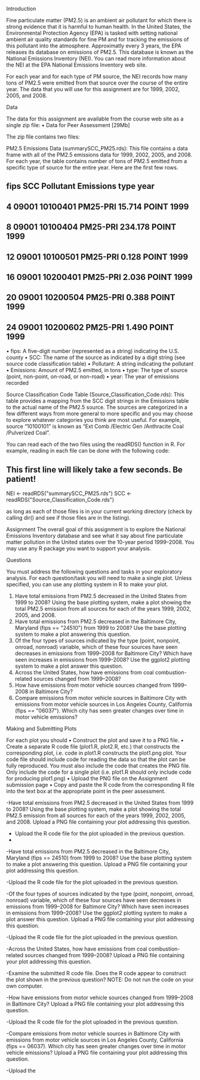 Introduction

Fine particulate matter (PM2.5) is an ambient air pollutant for which there is strong evidence that it is harmful to human health. In the United States, the Environmental Protection Agency (EPA) is tasked with setting national ambient air quality standards for fine PM and for tracking the emissions of this pollutant into the atmosphere. Approximatly every 3 years, the EPA releases its database on emissions of PM2.5. This database is known as the National Emissions Inventory (NEI). You can read more information about the NEI at the EPA National Emissions Inventory web site.

For each year and for each type of PM source, the NEI records how many tons of PM2.5 were emitted from that source over the course of the entire year. The data that you will use for this assignment are for 1999, 2002, 2005, and 2008.

Data

The data for this assignment are available from the course web site as a single zip file:
•	Data for Peer Assessment [29Mb]

The zip file contains two files:

PM2.5 Emissions Data (summarySCC_PM25.rds): This file contains a data frame with all of the PM2.5 emissions data for 1999, 2002, 2005, and 2008. For each year, the table contains number of tons of PM2.5 emitted from a specific type of source for the entire year. Here are the first few rows.

##     		fips      	SCC 	Pollutant 	Emissions  	type 	year
## 	4  	09001 	10100401  	PM25-PRI    	15.714 	POINT 1999
## 	8  	09001 	10100404  	PM25-PRI   	234.178 	POINT 1999
## 	12 	09001 	10100501  	PM25-PRI     	0.128 		POINT 1999
## 	16 	09001 	10200401  	PM25-PRI     	2.036 		POINT 1999
## 	20 	09001 	10200504  	PM25-PRI     	0.388 		POINT 1999
## 	24 	09001 	10200602  	PM25-PRI     	1.490 		POINT 1999

•	fips: A five-digit number (represented as a string) indicating the U.S. county 
•	SCC: The name of the source as indicated by a digit string (see source code classification table)
•	Pollutant: A string indicating the pollutant
•	Emissions: Amount of PM2.5 emitted, in tons
•	type: The type of source (point, non-point, on-road, or non-road)
•	year: The year of emissions recorded

Source Classification Code Table (Source_Classification_Code.rds): This table provides a mapping from the SCC digit strings in the Emissions table to the actual name of the PM2.5 source. The sources are categorized in a few different ways from more general to more specific and you may choose to explore whatever categories you think are most useful. For example, source “10100101” is known as “Ext Comb /Electric Gen /Anthracite Coal /Pulverized Coal”.

You can read each of the two files using the readRDS() function in R. For example, reading in each file can be done with the following code:

## This first line will likely take a few seconds. Be patient!
NEI <- readRDS("summarySCC_PM25.rds")
SCC <- readRDS("Source_Classification_Code.rds")

as long as each of those files is in your current working directory (check by calling dir() and see if those files are in the listing).

Assignment
The overall goal of this assignment is to explore the National Emissions Inventory database and see what it say about fine particulate matter pollution in the United states over the 10-year period 1999–2008. You may use any R package you want to support your analysis.

Questions

You must address the following questions and tasks in your exploratory analysis. For each question/task you will need to make a single plot. Unless specified, you can use any plotting system in R to make your plot.
1.	Have total emissions from PM2.5 decreased in the United States from 1999 to 2008? Using the base plotting system, make a plot showing the total PM2.5 emission from all sources for each of the years 1999, 2002, 2005, and 2008.
2.	Have total emissions from PM2.5 decreased in the Baltimore City, Maryland (fips == "24510") from 1999 to 2008? Use the base plotting system to make a plot answering this question.
3.	Of the four types of sources indicated by the type (point, nonpoint, onroad, nonroad) variable, which of these four sources have seen decreases in emissions from 1999–2008 for Baltimore City? Which have seen increases in emissions from 1999–2008? Use the ggplot2 plotting system to make a plot answer this question.
4.	Across the United States, how have emissions from coal combustion-related sources changed from 1999–2008?
5.	How have emissions from motor vehicle sources changed from 1999–2008 in Baltimore City? 
6.	Compare emissions from motor vehicle sources in Baltimore City with emissions from motor vehicle sources in Los Angeles County, California (fips == "06037"). Which city has seen greater changes over time in motor vehicle emissions?

Making and Submitting Plots

For each plot you should
•	Construct the plot and save it to a PNG file.
•	Create a separate R code file (plot1.R, plot2.R, etc.) that constructs the corresponding plot, i.e. code in plot1.R constructs the plot1.png plot. Your code file should include code for reading the data so that the plot can be fully reproduced. You must also include the code that creates the PNG file. Only include the code for a single plot (i.e. plot1.R should only include code for producing plot1.png)
•	Upload the PNG file on the Assignment submission page
•	Copy and paste the R code from the corresponding R file into the text box at the appropriate point in the peer assessment.

-Have total emissions from PM2.5 decreased in the United States from 1999 to 2008? Using the base plotting system, make a plot showing the total PM2.5 emission from all sources for each of the years 1999, 2002, 2005, and 2008. Upload a PNG file containing your plot addressing this question.

-	Upload the R code file for the plot uploaded in the previous question.
-	
-Have total emissions from PM2.5 decreased in the Baltimore City, Maryland (fips == 24510) from 1999 to 2008? Use the base plotting system to make a plot answering this question. Upload a PNG file containing your plot addressing this question.

-Upload the R code file for the plot uploaded in the previous question.

-Of the four types of sources indicated by the type (point, nonpoint, onroad, nonroad) variable, which of these four sources have seen decreases in emissions from 1999–2008 for Baltimore City? Which have seen increases in emissions from 1999–2008? Use the ggplot2 plotting system to make a plot answer this question. Upload a PNG file containing your plot addressing this question.

-Upload the R code file for the plot uploaded in the previous question.


-Across the United States, how have emissions from coal combustion-related sources changed from 1999–2008? Upload a PNG file containing your plot addressing this question.

-Examine the submitted R code file. Does the R code appear to construct the plot shown in the previous question? NOTE: Do not run the code on your own computer.

-How have emissions from motor vehicle sources changed from 1999–2008 in Baltimore City? Upload a PNG file containing your plot addressing this question.

-Upload the R code file for the plot uploaded in the previous question.


-Compare emissions from motor vehicle sources in Baltimore City with emissions from motor vehicle sources in Los Angeles County, California (fips == 06037). Which city has seen greater changes over time in motor vehicle emissions? Upload a PNG file containing your plot addressing this question.

-Upload the 
